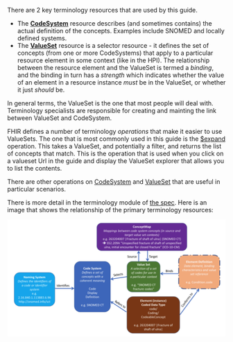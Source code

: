 

There are 2 key terminology resources that are used by this guide.

* The [**CodeSystem**](http://hl7.org/fhir/codesystem.html) resource describes (and sometimes contains) the actual definition of the concepts. Examples include SNOMED and locally defined systems.
* The [**ValueSet**](http://hl7.org/fhir/valueset.html)  resource is a selector resource - it defines the set of concepts (from one or more CodeSystems) that apply to a particular resource element in some context (like in the HPI). The relationship between the resource element and the ValueSet is termed a *binding*, and the binding in turn has a *strength* which indicates whether the value of an element in a resource instance *must* be in the ValueSet, or whether it just *should* be.


In general terms, the ValueSet is the one that most people will deal with. Terminology specialists are responsible for creating and mainting the link between ValueSet and CodeSystem.

FHIR defines a number of terminology *operations* that make it easier to use ValueSets. The one that is most commonly used in this guide is the [$expand]() operation. This takes a ValueSet, and potentially a filter, and returns the list of concepts that match. This is the operation that is used when you click on a valueset Url in the guide and display the ValueSet explorer that allows you to list the contents. 

There are other operations on [CodeSystem](http://hl7.org/fhir/codesystem-operations.html) and [ValueSet](http://hl7.org/fhir/valueset-operations.html) that are useful in particular scenarios.

There is more detail in the terminology module of [the spec](http://hl7.org/fhir/terminology-module.html). Here is an image that shows the relationship of the primary terminology resources:

![relationships](content/nhip/terminology.png) 


